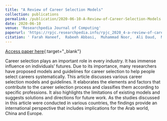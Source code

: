 ```yaml
---
title: "A Review of Career Selection Models"
collection: publications
permalink: /publication/2020-06-10-A-Review-of-Career-Selection-Models
date: 2020-06-10
venue: 'Researchpedia Journal of Computing'
paperurl: 'https://rpjc.researchpedia.info/rpjc_2020_4-a-review-of-career-selection-models/'
citation: ' Farah Haneef,  Rabeeh Abbasi,  Muhammad Noor,  Ali Daud,  Muddassar Sindhu, &quot;A Review of Career Selection Models.&quot; Researchpedia Journal of Computing, 2020.'
---
```


[Access paper here](https://rpjc.researchpedia.info/rpjc_2020_4-a-review-of-career-selection-models/){:target="_blank"}

Career selection plays an important role in every industry. It has immense influence on individuals’ futures. Due to its importance, many researchers have proposed models and guidelines for career selection to help people select careers systematically. This article discusses various career selection models and guidelines. It elaborates the elements and factors that contribute to the career selection process and classifies them according to specific professions. It also highlights the limitations of existing models and suggests solutions and directions for future work. As the studies discussed in this article were conducted in various countries, the findings provide an international perspective that includes implications for the Arab world, China and Europe.
